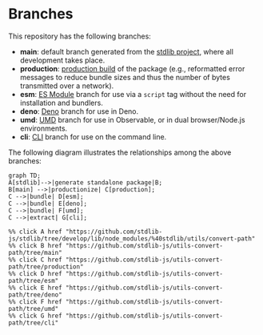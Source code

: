 <!--

@license Apache-2.0

Copyright (c) 2023 The Stdlib Authors.

Licensed under the Apache License, Version 2.0 (the "License");
you may not use this file except in compliance with the License.
You may obtain a copy of the License at

    http://www.apache.org/licenses/LICENSE-2.0

Unless required by applicable law or agreed to in writing, software
distributed under the License is distributed on an "AS IS" BASIS,
WITHOUT WARRANTIES OR CONDITIONS OF ANY KIND, either express or implied.
See the License for the specific language governing permissions and
limitations under the License.

-->

# Branches

This repository has the following branches:

-   **main**: default branch generated from the [stdlib project][stdlib-url], where all development takes place.
-   **production**: [production build][production-url] of the package (e.g., reformatted error messages to reduce bundle sizes and thus the number of bytes transmitted over a network).
-   **esm**: [ES Module][esm-url] branch for use via a `script` tag without the need for installation and bundlers.
-   **deno**: [Deno][deno-url] branch for use in Deno.
-   **umd**: [UMD][umd-url] branch for use in Observable, or in dual browser/Node.js environments.
-   **cli**: [CLI][cli-url] branch for use on the command line.

The following diagram illustrates the relationships among the above branches:

```mermaid
graph TD;
A[stdlib]-->|generate standalone package|B;
B[main] -->|productionize| C[production];
C -->|bundle| D[esm];
C -->|bundle| E[deno];
C -->|bundle| F[umd];
C -->|extract| G[cli];

%% click A href "https://github.com/stdlib-js/stdlib/tree/develop/lib/node_modules/%40stdlib/utils/convert-path"
%% click B href "https://github.com/stdlib-js/utils-convert-path/tree/main"
%% click C href "https://github.com/stdlib-js/utils-convert-path/tree/production"
%% click D href "https://github.com/stdlib-js/utils-convert-path/tree/esm"
%% click E href "https://github.com/stdlib-js/utils-convert-path/tree/deno"
%% click F href "https://github.com/stdlib-js/utils-convert-path/tree/umd"
%% click G href "https://github.com/stdlib-js/utils-convert-path/tree/cli"
```

[stdlib-url]: https://github.com/stdlib-js/stdlib/tree/develop/lib/node_modules/%40stdlib/utils/convert-path
[production-url]: https://github.com/stdlib-js/utils-convert-path/tree/production
[deno-url]: https://github.com/stdlib-js/utils-convert-path/tree/deno
[umd-url]: https://github.com/stdlib-js/utils-convert-path/tree/umd
[esm-url]: https://github.com/stdlib-js/utils-convert-path/tree/esm
[cli-url]: https://github.com/stdlib-js/utils-convert-path/tree/cli
